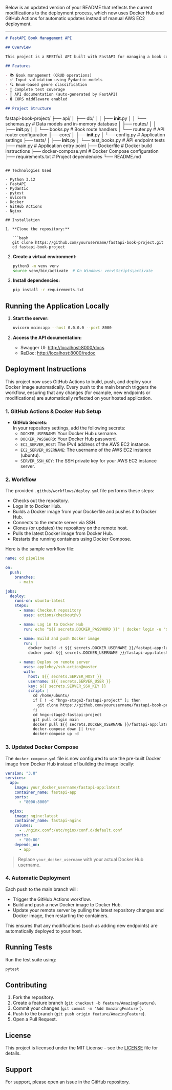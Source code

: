 Below is an updated version of your README that reflects the current modifications to the deployment process, which now uses Docker Hub and GitHub Actions for automatic updates instead of manual AWS EC2 deployment.

---

```markdown
# FastAPI Book Management API

## Overview

This project is a RESTful API built with FastAPI for managing a book collection. It provides comprehensive CRUD (Create, Read, Update, Delete) operations for books with proper error handling, input validation, and documentation.

## Features

- 📚 Book management (CRUD operations)
- ✅ Input validation using Pydantic models
- 🔍 Enum-based genre classification
- 🧪 Complete test coverage
- 📝 API documentation (auto-generated by FastAPI)
- 🔒 CORS middleware enabled

## Project Structure
```

fastapi-book-project/
├── api/
│ ├── db/
│ │ ├── **init**.py
│ │ └── schemas.py # Data models and in-memory database
│ ├── routes/
│ │ ├── **init**.py
│ │ └── books.py # Book route handlers
│ └── router.py # API router configuration
├── core/
│ ├── **init**.py
│ └── config.py # Application settings
├── tests/
│ ├── **init**.py
│ └── test_books.py # API endpoint tests
├── main.py # Application entry point
├── Dockerfile # Docker build instructions
├── docker-compose.yml # Docker Compose configuration
├── requirements.txt # Project dependencies
└── README.md

````

## Technologies Used

- Python 3.12
- FastAPI
- Pydantic
- pytest
- uvicorn
- Docker
- GitHub Actions
- Nginx

## Installation

1. **Clone the repository:**

   ```bash
   git clone https://github.com/yourusername/fastapi-book-project.git
   cd fastapi-book-project
````

2. **Create a virtual environment:**

   ```bash
   python3 -m venv venv
   source venv/bin/activate  # On Windows: venv\Scripts\activate
   ```

3. **Install dependencies:**

   ```bash
   pip install -r requirements.txt
   ```

## Running the Application Locally

1. **Start the server:**

   ```bash
   uvicorn main:app --host 0.0.0.0 --port 8000
   ```

2. **Access the API documentation:**

   - Swagger UI: [http://localhost:8000/docs](http://localhost:8000/docs)
   - ReDoc: [http://localhost:8000/redoc](http://localhost:8000/redoc)

## Deployment Instructions

This project now uses GitHub Actions to build, push, and deploy your Docker image automatically. Every push to the main branch triggers the workflow, ensuring that any changes (for example, new endpoints or modifications) are automatically reflected on your hosted application.

### 1. GitHub Actions & Docker Hub Setup

- **GitHub Secrets:**  
  In your repository settings, add the following secrets:
  - `DOCKER_USERNAME`: Your Docker Hub username.
  - `DOCKER_PASSWORD`: Your Docker Hub password.
  - `EC2_SERVER_HOST`: The IPv4 address of the AWS EC2 instance.
  - `EC2_SERVER_USERNAME`: The username of the AWS EC2 instance (ubuntu).
  - `SERVER_SSH_KEY`: The SSH private key for your AWS EC2 instance server.

### 2. Workflow

The provided `.github/workflows/deploy.yml` file performs these steps:

- Checks out the repository.
- Logs in to Docker Hub.
- Builds a Docker image from your Dockerfile and pushes it to Docker Hub.
- Connects to the remote server via SSH.
- Clones (or updates) the repository on the remote host.
- Pulls the latest Docker image from Docker Hub.
- Restarts the running containers using Docker Compose.

Here is the sample workflow file:

```yaml
name: cd pipeline

on:
  push:
    branches:
      - main

jobs:
  deploy:
    runs-on: ubuntu-latest
    steps:
      - name: Checkout repository
        uses: actions/checkout@v3

      - name: Log in to Docker Hub
        run: echo "${{ secrets.DOCKER_PASSWORD }}" | docker login -u "${{ secrets.DOCKER_USERNAME }}" --password-stdin

      - name: Build and push Docker image
        run: |
          docker build -t ${{ secrets.DOCKER_USERNAME }}/fastapi-app:latest .
          docker push ${{ secrets.DOCKER_USERNAME }}/fastapi-app:latest

      - name: Deploy on remote server
        uses: appleboy/ssh-action@master
        with:
          host: ${{ secrets.SERVER_HOST }}
          username: ${{ secrets.SERVER_USER }}
          key: ${{ secrets.SERVER_SSH_KEY }}
          script: |
            cd /home/ubuntu/
            if [ ! -d "hngx-stage2-fastapi-project" ]; then
              git clone https://github.com/yourusername/fastapi-book-project.git
            fi
            cd hngx-stage2-fastapi-project
            git pull origin main
            docker pull ${{ secrets.DOCKER_USERNAME }}/fastapi-app:latest
            docker-compose down || true
            docker-compose up -d
```

### 3. Updated Docker Compose

The `docker-compose.yml` file is now configured to use the pre-built Docker image from Docker Hub instead of building the image locally:

```yaml
version: "3.8"
services:
  app:
    image: your_docker_username/fastapi-app:latest
    container_name: fastapi-app
    ports:
      - "8000:8000"

  nginx:
    image: nginx:latest
    container_name: fastapi-nginx
    volumes:
      - ./nginx.conf:/etc/nginx/conf.d/default.conf
    ports:
      - "80:80"
    depends_on:
      - app
```

> Replace `your_docker_username` with your actual Docker Hub username.

### 4. Automatic Deployment

Each push to the main branch will:

- Trigger the GitHub Actions workflow.
- Build and push a new Docker image to Docker Hub.
- Update your remote server by pulling the latest repository changes and Docker image, then restarting the containers.

This ensures that any modifications (such as adding new endpoints) are automatically deployed to your host.

## Running Tests

Run the test suite using:

```bash
pytest
```

## Contributing

1. Fork the repository.
2. Create a feature branch (`git checkout -b feature/AmazingFeature`).
3. Commit your changes (`git commit -m 'Add AmazingFeature'`).
4. Push to the branch (`git push origin feature/AmazingFeature`).
5. Open a Pull Request.

## License

This project is licensed under the MIT License – see the [LICENSE](LICENSE) file for details.

## Support

For support, please open an issue in the GitHub repository.
